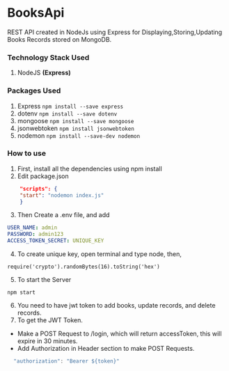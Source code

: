 # BooksApi
REST API created in NodeJs using Express for Displaying,Storing,Updating Books Records stored on MongoDB.

### Technology Stack Used
1. NodeJS **(Express)**

### Packages Used
1. Express ```npm install --save express ```
2. dotenv  ```npm install --save dotenv```
3. mongoose ```npm install --save mongoose```
4. jsonwebtoken ```npm install jsonwebtoken```
5. nodemon ```npm install --save-dev nodemon```

### How to use
1. First, install all the dependencies using npm install
2. Edit package.json
```json
    "scripts": {
    "start": "nodemon index.js"
    }
```
3. Then Create a .env file, and add
```yml
USER_NAME: admin
PASSWORD: admin123
ACCESS_TOKEN_SECRET: UNIQUE_KEY
```
4. To create unique key, open terminal and type node, then,
```node
require('crypto').randomBytes(16).toString('hex')
```
5. To start the Server
```console
npm start
```
6. You need to have jwt token to add books, update records, and delete records.
7. To get the JWT Token. 
* Make a POST Request to /login, which will return accessToken, this will expire in 30 minutes. 
* Add Authorization in Header section to make POST Requests. 
```javascript
  "authorization": "Bearer ${token}" 
```
